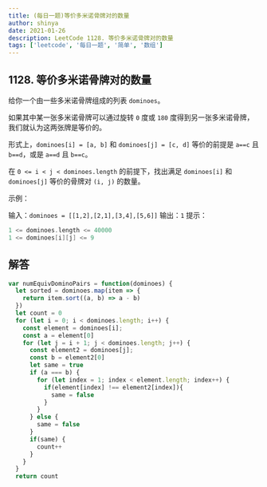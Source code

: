 ```yaml
---
title: (每日一题)等价多米诺骨牌对的数量
author: shinya
date: 2021-01-26
description: LeetCode 1128. 等价多米诺骨牌对的数量
tags: ['leetcode', '每日一题', '简单', '数组']
---
```


## 1128. 等价多米诺骨牌对的数量

给你一个由一些多米诺骨牌组成的列表 `dominoes`。

如果其中某一张多米诺骨牌可以通过旋转 `0` 度或 `180` 度得到另一张多米诺骨牌，我们就认为这两张牌是等价的。

形式上，`dominoes[i] = [a, b]` 和 `dominoes[j] = [c, d]` 等价的前提是 `a==c` 且 `b==d`，或是 `a==d` 且 `b==c`。

在 `0 <= i < j < dominoes.length` 的前提下，找出满足 `dominoes[i]` 和 `dominoes[j]` 等价的骨牌对 `(i, j)` 的数量。

示例：

输入：`dominoes = [[1,2],[2,1],[3,4],[5,6]]`
输出：`1`
提示：

```c
1 <= dominoes.length <= 40000
1 <= dominoes[i][j] <= 9
```

## 解答

```javascript
var numEquivDominoPairs = function(dominoes) {
  let sorted = dominoes.map(item => {
    return item.sort((a, b) => a - b)
  })
  let count = 0
  for (let i = 0; i < dominoes.length; i++) {
    const element = dominoes[i];
    const a = element[0]
    for (let j = i + 1; j < dominoes.length; j++) {
      const element2 = dominoes[j];
      const b = element2[0]
      let same = true 
      if (a === b) {
        for (let index = 1; index < element.length; index++) {
          if(element[index] !== element2[index]){
            same = false
          }
        }
      } else {
        same = false
      }
      if(same) {
        count++
      }
    }
  }
  return count
```
